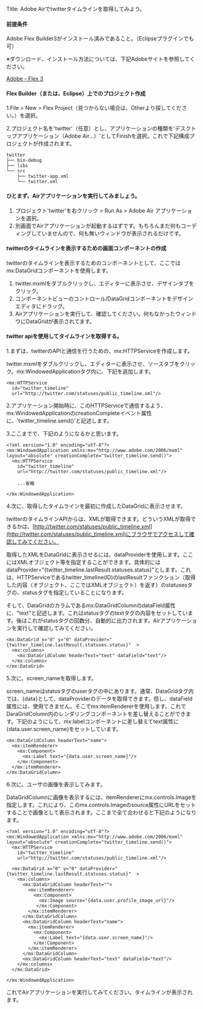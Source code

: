 Title: Adobe Airでtwitterタイムラインを取得してみよう。

#### 前提条件

Adobe Flex Builder3がインストール済みであること。（Eclipseプラグインでも可）

※ダウンロード、インストール方法については、下記Adobeサイトを参照してください。

[Adobe - Flex 3](http://www.adobe.com/jp/products/flex/)

#### Flex Builder（または、Eclipse）上でのプロジェクト作成

1.File &gt; New &gt; Flex Project（見つからない場合は、Otherより探してください。）を選択。

2.プロジェクト名を'twitter'（任意）とし、アプリケーションの種類を'デスクトップアプリケーション（Adobe Air...）'としてFinishを選択。これで下記構成プロジェクトが作成されます。

	twitter
	├── bin-debug
	├── libs
	└── src
	    ├── twitter-app.xml
	    └── twitter.xml

#### ひとまず、Airアプリケーションを実行してみましょう。

1.  プロジェクト'twitter'を右クリック &gt; Run As &gt; Adobe Air アプリケーションを選択。
2.  別画面でAirアプリケーションが起動するはずです。もちろんまだ何もコーディングしていませんので、何も無いウィンドウが表示されるだけです。

#### twitterのタイムラインを表示するための画面コンポーネントの作成

twitterのタイムラインを表示するためのコンポーネントとして、ここではmx:DataGridコンポーネントを使用します。

1.  twitter.mxmlをダブルクリックし、エディターに表示させ、デザインタブをクリック。
2.  コンポーネントビューのコントロール/DataGridコンポーネントをデザインエディタにドラッグ。
3.  Airアプリケーションを実行して、確認してください。何もなかったウィンドウにDataGridが表示されてます。

#### twitter apiを使用してタイムラインを取得する。

1.まずは、twitterのAPIと通信を行うための、mx:HTTPServiceを作成します。

twitter.mxmlをダブルクリックし、エディターに表示させ、ソースタブをクリック。mx:WindowedApplicationタグ内に、下記を追加します。

	<mx:HTTPService
	  id="twitter_timeline"
	  url="http://twitter.com/statuses/public_timeline.xml"/>

2.アプリケーション開始時に、このHTTPServiceで通信するよう、mx:WindowedApplicationのcreationCompleteイベント属性に、'twitter_timeline.send()'と記述します。

3.ここまでで、下記のようになるかと思います。

	<?xml version="1.0" encoding="utf-8"?>
	<mx:WindowedApplication xmlns:mx="http://www.adobe.com/2006/mxml" layout="absolute" creationComplete="twitter_timeline.send()">
	  <mx:HTTPService
	    id="twitter_timeline"
	    url="http://twitter.com/statuses/public_timeline.xml"/>
	
	    ...省略
	
	</mx:WindowedApplication>

4.次に、取得したタイムラインを最初に作成したDataGridに表示させます。

twitterのタイムラインAPIからは、XMLが取得できます。どういうXMLが取得できるかは、[http://twitter.com/statuses/public_timeline.xml](http://twitter.com/statuses/public_timeline.xml)にブラウザでアクセスして確認してみてください。

取得したXMLをDataGridに表示させるには、dataProviderを使用します。ここにはXMLオブジェクト等を指定することができます。具体的にはdataProvider="{twitter_timeline.lastResult.statuses.status}"とします。これは、HTTPServiceであるtwitter_timeline(ID)のlastResultファンクション（取得した内容（オブジェクト、ここではXMLオブジェクト）を返す）のstatusesタグの、statusタグを指定していることになります。

そして、DataGridのカラムであるmx:DataGridColumnのdataField属性に、"text"と記述します。これはstatusタグのtextタグの内容をセットしています。後はこれがstatusタグの回数分、自動的に出力されます。Airアプリケーションを実行して確認してみてください。

	<mx:DataGrid x="0" y="0" dataProvider="{twitter_timeline.lastResult.statuses.status}"  >
	  <mx:columns>
	    <mx:DataGridColumn headerText="text" dataField="text"/>
	  </mx:columns>
	</mx:DataGrid>

5.次に、screen_nameを取得します。

screen_nameはstatusタグのuserタグの中にあります。通常、DataGridタグ内では、{data}として、dataProviderのデータを取得できます。但し、dataField属性には、使用できません。そこでmx:itemRendererを使用します。これでDaraGridColumn内のレンダリングコンポーネントを差し替えることができます。下記のようにして、mx:labelコンポーネントに差し替えてtext属性に{data.user.screen_name}をセットしています。

	<mx:DataGridColumn headerText="name">
	  <mx:itemRenderer>
	    <mx:Component>
	      <mx:Label text="{data.user.screen_name}"/>
	    </mx:Component>
	  </mx:itemRenderer>
	</mx:DataGridColumn>

6.次に、ユーザの画像を表示してみます。

DataGridColumnに画像を表示するには、itemRendererにmx.controls.Imageを指定します。これにより、このmx.controls.Imageのsource属性にURLをセットすることで画像として表示されます。ここまで全て合わせると下記のようになります。

	<?xml version="1.0" encoding="utf-8"?>
	<mx:WindowedApplication xmlns:mx="http://www.adobe.com/2006/mxml" layout="absolute" creationComplete="twitter_timeline.send()">
	  <mx:HTTPService
	    id="twitter_timeline"
	    url="http://twitter.com/statuses/public_timeline.xml"/>
	
	  <mx:DataGrid x="0" y="0" dataProvider="{twitter_timeline.lastResult.statuses.status}"  >
	    <mx:columns>
	      <mx:DataGridColumn headerText="">
	        <mx:itemRenderer>
	          <mx:Component>
	            <mx:Image source="{data.user.profile_image_url}"/>
	           </mx:Component>
	        </mx:itemRenderer>
	      </mx:DataGridColumn>
	      <mx:DataGridColumn headerText="name">
	        <mx:itemRenderer>
	          <mx:Component>
	            <mx:Label text="{data.user.screen_name}"/>
	          </mx:Component>
	        </mx:itemRenderer>
	      </mx:DataGridColumn>
	      <mx:DataGridColumn headerText="text" dataField="text"/>
	    </mx:columns>
	  </mx:DataGrid>
	
	</mx:WindowedApplication>

これでAirアプリケーションを実行してみてください。タイムラインが表示されます。